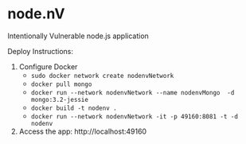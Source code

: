 # node.nV
Intentionally Vulnerable node.js application


Deploy Instructions:
1. Configure Docker
    - `sudo docker network create nodenvNetwork`
    - `docker pull mongo`
    - `docker run --network nodenvNetwork --name nodenvMongo  -d mongo:3.2-jessie`
    - `docker build -t nodenv .`
    - `docker run --network nodenvNetwork -it -p 49160:8081 -t -d nodenv`
2. Access the app: http://localhost:49160
